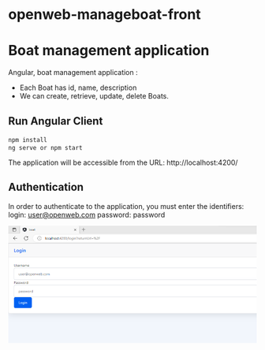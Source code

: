 # openweb-manageboat-front
# Boat management application

Angular, boat management application :
- Each Boat has id, name, description
- We can create, retrieve, update, delete Boats.


## Run Angular Client
```
npm install
ng serve or npm start

```
The application will be accessible from the URL: http://localhost:4200/

## Authentication

In order to authenticate to the application, you must enter the identifiers:
login: user@openweb.com
password: password

![Login screen](https://github.com/salahOuar/openweb-manageboat-api/blob/main/src/main/resources/static/login.png)
